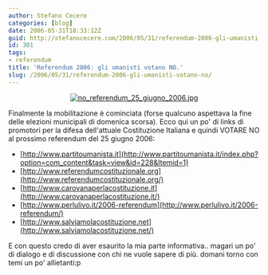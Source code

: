 ```yaml
---
author: Stefano Cecere
categories: [blog]
date: 2006-05-31T18:33:12Z
guid: http://stefanocecere.com/2006/05/31/referendum-2006-gli-umanisti-votano-no/
id: 301
tags:
- referendum
title: 'Referendum 2006: gli umanisti votano NO.'
slug: /2006/05/31/referendum-2006-gli-umanisti-votano-no/
---
```


<div style="text-align: center">
  <a href="http://www.partitoumanista.it/index.php?option=com_content&task=view&id=228&Itemid=1"><img id="image300" alt="no_referendum_25_giugno_2006.jpg" src="http://stefanocecere.com/wp-content/uploads/sites/3/2006/05/no_referendum_25_giugno_2006.jpg" /></a>
</div>

Finalmente la mobilitazione è cominciata (forse qualcuno aspettava la fine delle elezioni municipali di domenica scorsa). Ecco qui un po' di links di promotori per la difesa dell'attuale Costituzione Italiana e quindi VOTARE NO al prossimo referendum del 25 giugno 2006:

- [http://www.partitoumanista.it](http://www.partitoumanista.it/index.php?option=com_content&task=view&id=228&Itemid=1)
- [http://www.referendumcostituzionale.org](http://www.referendumcostituzionale.org/)
- [http://www.carovanaperlacostituzione.it](http://www.carovanaperlacostituzione.it/)
- [http://www.perlulivo.it/2006-referendum](http://www.perlulivo.it/2006-referendum/)
- [http://www.salviamolacostituzione.net](http://www.salviamolacostituzione.net/)

E con questo credo di aver esaurito la mia parte informativa.. magari un po' di dialogo e di discussione con chi ne vuole sapere di più. domani torno con temi un po' allietanti:p